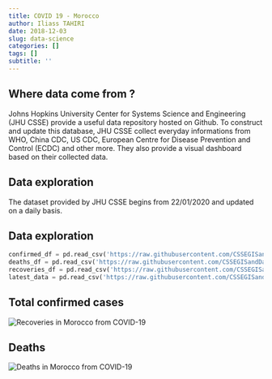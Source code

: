 ```yaml
---
title: COVID 19 - Morocco
author: Iliass TAHIRI
date: 2018-12-03
slug: data-science
categories: []
tags: []
subtitle: ''
---
```


<!--more-->

## Where data come from ?
Johns Hopkins University Center for Systems Science and Engineering (JHU CSSE) provide a useful data repository hosted on Github. To construct and update this database, JHU CSSE collect everyday informations from WHO, China CDC, US CDC, European Centre for Disease Prevention and Control (ECDC) and other more. They also provide a visual dashboard based on their collected data.

## Data exploration

The dataset provided by JHU CSSE begins from 22/01/2020 and updated on a daily basis.


## Data exploration



```python
confirmed_df = pd.read_csv('https://raw.githubusercontent.com/CSSEGISandData/COVID-19/master/csse_covid_19_data/csse_covid_19_time_series/time_series_covid19_confirmed_global.csv')
deaths_df = pd.read_csv('https://raw.githubusercontent.com/CSSEGISandData/COVID-19/master/csse_covid_19_data/csse_covid_19_time_series/time_series_covid19_deaths_global.csv')
recoveries_df = pd.read_csv('https://raw.githubusercontent.com/CSSEGISandData/COVID-19/master/csse_covid_19_data/csse_covid_19_time_series/time_series_covid19_recovered_global.csv')
latest_data = pd.read_csv('https://raw.githubusercontent.com/CSSEGISandData/COVID-19/master/csse_covid_19_data/csse_covid_19_daily_reports/04-02-2020.csv')

```


## Total confirmed cases
![Recoveries in Morocco from COVID-19](/img/Cases.jpg)

## Deaths

![Deaths in Morocco from COVID-19](/img/Fatalities.jpg)
